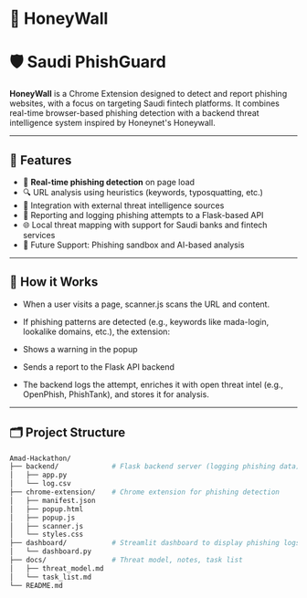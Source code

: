 # 🍯 HoneyWall
# 🛡️ Saudi PhishGuard

**HoneyWall** is a Chrome Extension designed to detect and report phishing websites, with a focus on targeting Saudi fintech platforms. It combines real-time browser-based phishing detection with a backend threat intelligence system inspired by Honeynet's Honeywall.

---

## 🚀 Features

- 🧠 **Real-time phishing detection** on page load
- 🔍 URL analysis using heuristics (keywords, typosquatting, etc.)
- 🧬 Integration with external threat intelligence sources
- 📡 Reporting and logging phishing attempts to a Flask-based API
- 🌐 Local threat mapping with support for Saudi banks and fintech services
- 🔬 Future Support: Phishing sandbox and AI-based analysis

---
## 🧪 How it Works
- When a user visits a page, scanner.js scans the URL and content.

- If phishing patterns are detected (e.g., keywords like mada-login, lookalike domains, etc.), the extension:

- Shows a warning in the popup

- Sends a report to the Flask API backend

- The backend logs the attempt, enriches it with open threat intel (e.g., OpenPhish, PhishTank), and stores it for analysis.




---
## 🗂️ Project Structure

```bash
Amad-Hackathon/
├── backend/             # Flask backend server (logging phishing data)
│   ├── app.py
│   └── log.csv
├── chrome-extension/    # Chrome extension for phishing detection
│   ├── manifest.json
│   ├── popup.html
│   ├── popup.js
│   ├── scanner.js
│   └── styles.css
├── dashboard/           # Streamlit dashboard to display phishing logs
│   └── dashboard.py
├── docs/                # Threat model, notes, task list
│   ├── threat_model.md
│   └── task_list.md
└── README.md
